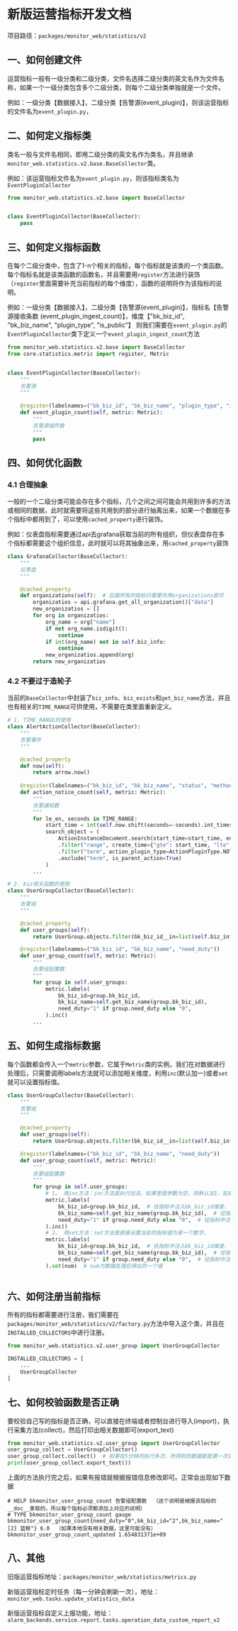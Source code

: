 # 新版运营指标开发文档
项目路径：`packages/monitor_web/statistics/v2`

## 一、如何创建文件
运营指标一般有一级分类和二级分类，文件名选择二级分类的英文名作为文件名称，如果一个一级分类包含多个二级分类，则每个二级分类单独就是一个文件。

例如：一级分类【数据接入】，二级分类【告警源(event_plugin)】，则该运营指标的文件名为`event_plugin.py`，

## 二、如何定义指标类
类名一般与文件名相同，即用二级分类的英文名作为类名，并且继承`monitor_web.statistics.v2.base.BaseCollector`类。

例如：该运营指标文件名为`event_plugin.py`，则该指标类名为`EventPluginCollector`
```python
from monitor_web.statistics.v2.base import BaseCollector


class EventPluginCollector(BaseCollector):
    pass
```

## 三、如何定义指标函数
在每个二级分类中，包含了1-n个相关的指标，每个指标就是该类的一个类函数。每个指标名就是该类函数的函数名，并且需要用`register`方法进行装饰（`register`里面需要补充当前指标的每个维度），函数的说明将作为该指标的说明。

例如：一级分类【数据接入】，二级分类【告警源(event_plugin)】，指标名【告警源接收条数 (event_plugin_ingest_count)】，维度【"bk_biz_id", "bk_biz_name", "plugin_type", "is_public"】
则我们需要在`event_plugin.py`的`EventPluginCollector`类下定义一个`event_plugin_ingest_count`方法
```python
from monitor_web.statistics.v2.base import BaseCollector
from core.statistics.metric import register, Metric


class EventPluginCollector(BaseCollector):
    """
    告警源
    """
    
    @register(labelnames=("bk_biz_id", "bk_biz_name", "plugin_type", "is_public"))
    def event_plugin_count(self, metric: Metric):
        """
        告警源插件数
        """
        pass
```

## 四、如何优化函数
### 4.1 合理抽象
一般的一个二级分类可能会存在多个指标，几个之间之间可能会共用到许多的方法或相同的数据，此时就需要将这些共用到的部分进行抽离出来，如果一个数据在多个指标中都用到了，可以使用`cached_property`进行装饰。

例如：仪表盘指标需要通过api去grafana获取当前的所有组织，但仪表盘存在多个指标都需要这个组织信息，此时就可以将其抽象出来，用`cached_property`装饰
```python
class GrafanaCollector(BaseCollector):
    """
    仪表盘
    """

    @cached_property
    def organizations(self):  # 后面所有的指标只需要共用organizations即可
        organizatios = api.grafana.get_all_organization()["data"]
        new_organizatios = []
        for org in organizatios:
            org_name = org["name"]
            if not org_name.isdigit():
                continue
            if int(org_name) not in self.biz_info:
                continue
            new_organizatios.append(org)
        return new_organizatios
```
### 4.2 不要过于造轮子
当前的`BaseCollector`中封装了`biz_info`、`biz_exists`和`get_biz_name`方法，并且也有相关的`TIME_RANGE`可供使用，不需要在类里面重新定义。
```python
# 1. TIME_RANGE的使用
class AlertActionCollector(BaseCollector):
    """
    告警事件
    """

    @cached_property
    def now(self):
        return arrow.now()
    
    @register(labelnames=("bk_biz_id", "bk_biz_name", "status", "method", "le"))
    def action_notice_count(self, metric: Metric):
        """
        告警通知数
        """
        for le_en, seconds in TIME_RANGE:
            start_time = int(self.now.shift(seconds=-seconds).int_timestamp)
            search_object = (
                ActionInstanceDocument.search(start_time=start_time, end_time=int(self.now.int_timestamp))
                .filter("range", create_time={"gte": start_time, "lte": int(self.now.int_timestamp)})
                .filter("term", action_plugin_type=ActionPluginType.NOTICE)
                .exclude("term", is_parent_action=True)
            )
        ...

# 2. biz相关函数的使用
class UserGroupCollector(BaseCollector):
    """
    告警组
    """

    @cached_property
    def user_groups(self):
        return UserGroup.objects.filter(bk_biz_id__in=list(self.biz_info.keys()))

    @register(labelnames=("bk_biz_id", "bk_biz_name", "need_duty"))
    def user_group_count(self, metric: Metric):
        """
        告警组配置数
        """
        for group in self.user_groups:
            metric.labels(
                bk_biz_id=group.bk_biz_id,
                bk_biz_name=self.get_biz_name(group.bk_biz_id),
                need_duty="1" if group.need_duty else "0",
            ).inc()
        ...
```

## 五、如何生成指标数据
每个函数都会传入一个`metric`参数，它属于`Metric`类的实例，我们在对数据进行处理后，只需要调用labels方法就可以添加相关维度，利用`inc`(默认加一)或者`set`就可以设置指标值。
```python
class UserGroupCollector(BaseCollector):
    """
    告警组
    """

    @cached_property
    def user_groups(self):
        return UserGroup.objects.filter(bk_biz_id__in=list(self.biz_info.keys()))

    @register(labelnames=("bk_biz_id", "bk_biz_name", "need_duty"))
    def user_group_count(self, metric: Metric):
        """
        告警组配置数
        """
        for group in self.user_groups:
            # 1。 用inc方法：inc方法是执行加法，如果里面参数为空，则默认加1，如果传入一个整数，则会在原来的基础上加上这个整数。
            metric.labels(
                bk_biz_id=group.bk_biz_id,  # 往指标中注入bk_biz_id维度，它的值是group.bk_biz_id的结果
                bk_biz_name=self.get_biz_name(group.bk_biz_id),  # 往指标中注入bk_biz_name维度，它的值是self.get_biz_name(group.bk_biz_id)的结果
                need_duty="1" if group.need_duty else "0",  # 往指标中注入need_duty维度，它的值是"1" if group.need_duty else "0"的结果
            ).inc()
            # 2。 用set方法：set方法是直接设置当前的指标值为某一个数字。
            metric.labels(
                bk_biz_id=group.bk_biz_id,  # 往指标中注入bk_biz_id维度，它的值是group.bk_biz_id的结果
                bk_biz_name=self.get_biz_name(group.bk_biz_id),  # 往指标中注入bk_biz_name维度，它的值是self.get_biz_name(group.bk_biz_id)的结果
                need_duty="1" if group.need_duty else "0",  # 往指标中注入need_duty维度，它的值是"1" if group.need_duty else "0"的结果
            ).set(num)  # num为数据处理后得出的一个值
            
```

## 六、如何注册当前指标
所有的指标都需要进行注册，我们需要在`packages/monitor_web/statistics/v2/factory.py`方法中导入这个类，并且在`INSTALLED_COLLECTORS`中进行注册。
```python
from monitor_web.statistics.v2.user_group import UserGroupCollector

INSTALLED_COLLECTORS = [
    ...
    UserGroupCollector
]
```

## 七、如何校验函数是否正确
要校验自己写的指标是否正确，可以直接在终端或者控制台进行导入(import)，执行采集方法(collect)，然后打印出相关数据即可(export_text)
```python
from monitor_web.statistics.v2.user_group import UserGroupCollector
user_group_collect = UserGroupCollector()
user_group_collect.collect()  # 如果在5分钟内执行多次，所得到的数据都是第一次采集的数据，如果要刷新需要添加refresh=True参数
print(user_group_collect.export_text())
```
上面的方法执行完之后，如果有报错就根据报错信息修改即可。正常会出现如下数据
```text
# HELP bkmonitor_user_group_count 告警组配置数  （这个说明是根据该指标的__doc__拿取的，所以每个指标必须都添加上对应的说明）
# TYPE bkmonitor_user_group_count gauge
bkmonitor_user_group_count{need_duty="0",bk_biz_id="2",bk_biz_name="[2] 蓝鲸"} 6.0  （如果本地没有相关数据，这里可能没有）
bkmonitor_user_group_count_updated 1.654831371e+09
```

## 八、其他
旧版运营指标地址：`packages/monitor_web/statistics/metrics.py`

新版运营指标定时任务（每一分钟会刷新一次），地址：`monitor_web.tasks.update_statistics_data`

新版运营指标自定义上报功能，地址：`alarm_backends.service.report.tasks.operation_data_custom_report_v2`
